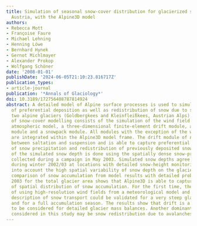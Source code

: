 ```yaml
---
title: Simulation of seasonal snow-cover distribution for glacierized sites on Sonnblick,
  Austria, with the Alpine3D model
authors:
- Rebecca Mott
- Françoise Faure
- Michael Lehning
- Henning Löwe
- Bernhard Hynek
- Gernot Michlmayer
- Alexander Prokop
- Wolfgang Schöner
date: '2008-01-01'
publishDate: '2024-06-05T21:10:23.816717Z'
publication_types:
- article-journal
publication: '*Annals of Glaciology*'
doi: 10.3189/172756408787814924
abstract: A detailed model of Alpine surface processes is used to simulate the amount
  of preferential deposition as well as redistribution of snow due to snowdrift for
  two alpine glaciers (Goldbergkees and Kleinfleißkees, Austrian Alps). The sequence
  of snow-cover modelling consists of the simulation of the wind field with a mesoscale
  atmospheric model, a three-dimensional finite-element drift module, an energy-balance
  module and a snowpack module. All modules with the exception of the wind-field model
  are integrated within the Alpine3D model frame. The drift module of Alpine3D distinguishes
  between saltation and suspension and is able to capture preferential deposition
  of snow precipitation and redistribution of previously deposited snow. Validation
  of the simulated snow depth is done using the spatially dense snow-probing dataset
  collected during a campaign in May 2003. Simulated snow depths agree with measurements
  during winter 2002/03 at locations with detailed snow-height monitoring, taking
  into account the high spatial variability of snow depth on the glacier. Moreover,
  comparison of snow accumulation from model results with detailed probing on 1 May
  2003 for the total glacier area shows that Alpine3D is able to capture major patterns
  of spatial distribution of snow accumulation. For the first time, the Alpine3D approach
  of using high-resolution wind fields from a meteorological model and a physical
  description of snow transport could be validated for a very steep glacierized area
  and for a full accumulation season. The results show that drift is a dominant factor
  to be considered for detailed glacier mass balances. Another dominant factor not
  considered in this study may be snow redistribution due to avalanches.
---
```

